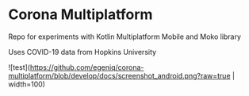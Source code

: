 # Corona Multiplatform

Repo for experiments with Kotlin Multiplatform Mobile and Moko library

Uses COVID-19 data from Hopkins University 

![test](https://github.com/egeniq/corona-multiplatform/blob/develop/docs/screenshot_android.png?raw=true | width=100)